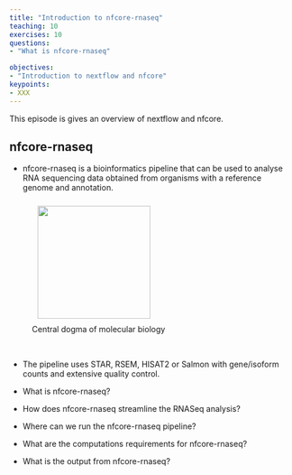 ```yaml
---
title: "Introduction to nfcore-rnaseq"
teaching: 10
exercises: 10
questions:
- "What is nfcore-rnaseq"

objectives:
- "Introduction to nextflow and nfcore"
keypoints:
- XXX
---
```


This episode is gives an overview of nextflow and nfcore. 


## nfcore-rnaseq
- nfcore-rnaseq is a bioinformatics pipeline that can be used to analyse RNA sequencing data obtained from organisms with a reference genome and annotation.

<figure>
  <img src="{{ page.root }}/fig/nf-core-rnaseq_logo_light.png" style="margin:10px;height:200px"/>
  <figcaption> Central dogma of molecular biology </figcaption>
</figure><br>




- The pipeline uses STAR, RSEM, HISAT2 or Salmon with gene/isoform counts and extensive quality control.



- What is nfcore-rnaseq?
- How does nfcore-rnaseq streamline the RNASeq analysis?
- Where can we run the nfcore-rnaseq pipeline?
- What are the computations requirements for nfcore-rnaseq?
- What is the output from nfcore-rnaseq?
